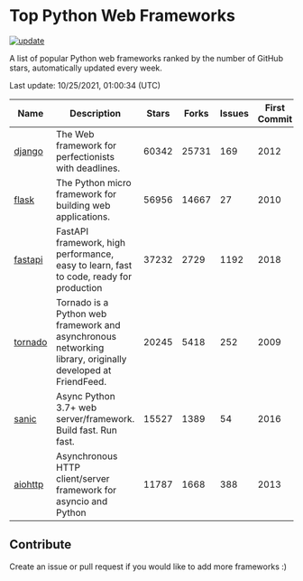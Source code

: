 # Top Python Web Frameworks

[![update](https://github.com/sunnysid3up/python-web-frameworks/actions/workflows/update.yml/badge.svg)](https://github.com/sunnysid3up/python-web-frameworks/actions/workflows/update.yml)

A list of popular Python web frameworks ranked by the number of GitHub stars, automatically updated every week.

Last update: 10/25/2021, 01:00:34 (UTC)

| Name          | Description          | Stars                     | Forks          | Issues               | First Commit        | Last Commit         |
|---------------|----------------------|---------------------------|----------------|----------------------|---------------------|---------------------|
| [django](https://github.com/django/django) | The Web framework for perfectionists with deadlines. | 60342 | 25731 | 169 | 2012 | 2021-10-25 |
| [flask](https://github.com/pallets/flask) | The Python micro framework for building web applications. | 56956 | 14667 | 27 | 2010 | 2021-10-24 |
| [fastapi](https://github.com/tiangolo/fastapi) | FastAPI framework, high performance, easy to learn, fast to code, ready for production | 37232 | 2729 | 1192 | 2018 | 2021-10-25 |
| [tornado](https://github.com/tornadoweb/tornado) | Tornado is a Python web framework and asynchronous networking library, originally developed at FriendFeed. | 20245 | 5418 | 252 | 2009 | 2021-10-24 |
| [sanic](https://github.com/sanic-org/sanic) | Async Python 3.7+ web server/framework. Build fast. Run fast. | 15527 | 1389 | 54 | 2016 | 2021-10-24 |
| [aiohttp](https://github.com/aio-libs/aiohttp) | Asynchronous HTTP client/server framework for asyncio and Python | 11787 | 1668 | 388 | 2013 | 2021-10-24 |

## Contribute 

Create an issue or pull request if you would like to add more frameworks :)